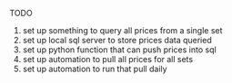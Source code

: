 TODO

1. set up something to query all prices from a single set
2. set up local sql server to store prices data queried
3. set up python function that can push prices into sql
4. set up automation to pull all prices for all sets
5. set up automation to run that pull daily
